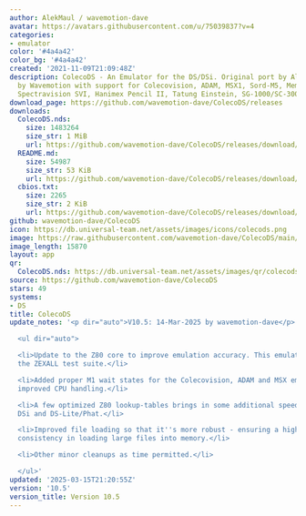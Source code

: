```yaml
---
author: AlekMaul / wavemotion-dave
avatar: https://avatars.githubusercontent.com/u/75039837?v=4
categories:
- emulator
color: '#4a4a42'
color_bg: '#4a4a42'
created: '2021-11-09T21:09:48Z'
description: ColecoDS - An Emulator for the DS/DSi. Original port by Alekmaul. Phoenix-Edition
  by Wavemotion with support for Colecovision, ADAM, MSX1, Sord-M5, Memotech MTX,
  Spectravision SVI, Hanimex Pencil II, Tatung Einstein, SG-1000/SC-3000 and the Creativision.
download_page: https://github.com/wavemotion-dave/ColecoDS/releases
downloads:
  ColecoDS.nds:
    size: 1483264
    size_str: 1 MiB
    url: https://github.com/wavemotion-dave/ColecoDS/releases/download/10.5/ColecoDS.nds
  README.md:
    size: 54987
    size_str: 53 KiB
    url: https://github.com/wavemotion-dave/ColecoDS/releases/download/10.5/README.md
  cbios.txt:
    size: 2265
    size_str: 2 KiB
    url: https://github.com/wavemotion-dave/ColecoDS/releases/download/10.5/cbios.txt
github: wavemotion-dave/ColecoDS
icon: https://db.universal-team.net/assets/images/icons/colecods.png
image: https://raw.githubusercontent.com/wavemotion-dave/ColecoDS/main/arm9/gfx_data/pdev_tbg0.png
image_length: 15870
layout: app
qr:
  ColecoDS.nds: https://db.universal-team.net/assets/images/qr/colecods-nds.png
source: https://github.com/wavemotion-dave/ColecoDS
stars: 49
systems:
- DS
title: ColecoDS
update_notes: '<p dir="auto">V10.5: 14-Mar-2025 by wavemotion-dave</p>

  <ul dir="auto">

  <li>Update to the Z80 core to improve emulation accuracy. This emulator now passes
  the ZEXALL test suite.</li>

  <li>Added proper M1 wait states for the Colecovision, ADAM and MSX emulation for
  improved CPU handling.</li>

  <li>A few optimized Z80 lookup-tables brings in some additional speed for both the
  DSi and DS-Lite/Phat.</li>

  <li>Improved file loading so that it''s more robust - ensuring a higher level of
  consistency in loading large files into memory.</li>

  <li>Other minor cleanups as time permitted.</li>

  </ul>'
updated: '2025-03-15T21:20:55Z'
version: '10.5'
version_title: Version 10.5
---
```

